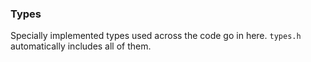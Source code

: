 ### Types
Specially implemented types used across the code go in here.
`types.h` automatically includes all of them.